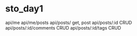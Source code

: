# sto_day1
api/me
api/me/posts
api/posts/ get, post
api/posts/:id CRUD
api/posts/:id/comments CRUD
api/posts/:id/tags CRUD
